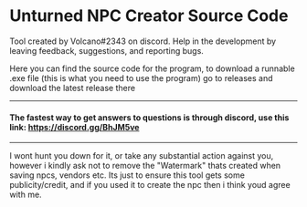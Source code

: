 # Unturned NPC Creator Source Code

Tool created by Volcano#2343 on discord. Help in the development by leaving feedback, suggestions, and reporting bugs.

Here you can find the source code for the program, to download a runnable .exe file (this is what you need to use the program) go to releases and download the latest release there

----------------------------------------
#### The fastest way to get answers to questions is through discord, use this link: https://discord.gg/BhJM5ve

----------------------------------------
I wont hunt you down for it, or take any substantial action against you, however i kindly ask not to remove the "Watermark" thats created when saving npcs, vendors etc. Its just to ensure this tool gets some publicity/credit, and if you used it to create the npc then i think youd agree with me.
